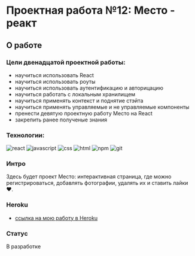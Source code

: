 # Проектная работа №12: Место - реакт

## О работе

### Цели двенадцатой проектной работы:

- научиться использовать React
- научиться использовать роуты
- научиться использовать аутентификацию и авторицацию
- научиться работать с локальным хранилищем
- научиться применять контекст и поднятие стэйта
- научиться применять управляемые и не управляемые компоненты
- пренести девятую проектную работу Место на React
- закрепить ранее полученые знания

### Технологии:

![react](https://img.shields.io/badge/-React-090909?style=flat&logo=react)
![javascript](https://img.shields.io/badge/-JavaScript-090909?style=flat&logo=javascript)
![css](https://img.shields.io/badge/-CSS3-090909?style=flat&logo=css3)
![html](https://img.shields.io/badge/-HTML5-090909?style=flat&logo=html5)
![npm](https://img.shields.io/badge/-npm-090909?style=flat&logo=npm)
![git](https://img.shields.io/badge/-git-090909?style=flat&logo=git)

### Интро

Здесь будет проект Место: интерактивная страница, где можно регистрироваться, добавлять фотографии, удалять их и ставить лайки ❤️.

### Heroku

- [ссылка на мою работу в Heroku](https://mesto-react-auth.herokuapp.com/)

### Статус

В разработке
